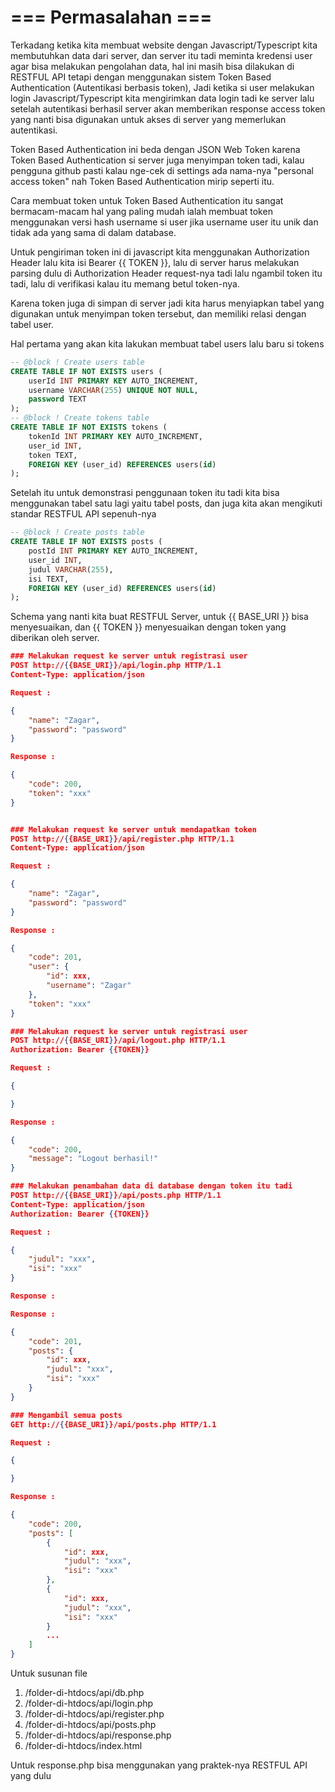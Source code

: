 # === Permasalahan ===

Terkadang ketika kita membuat website dengan Javascript/Typescript kita membutuhkan data dari server, dan server itu tadi meminta kredensi user agar bisa melakukan pengolahan data, hal ini masih bisa dilakukan di RESTFUL API tetapi dengan menggunakan sistem Token Based Authentication (Autentikasi berbasis token), Jadi  ketika si user melakukan login Javascript/Typescript kita mengirimkan data login tadi ke server lalu setelah autentikasi berhasil server akan memberikan response access token yang nanti bisa digunakan untuk akses di server yang memerlukan autentikasi.

Token Based Authentication ini beda dengan JSON Web Token karena Token Based Authentication si server juga menyimpan token tadi, kalau pengguna github pasti kalau nge-cek di settings ada nama-nya "personal access token" nah Token Based Authentication mirip seperti itu.

Cara membuat token untuk Token Based Authentication itu sangat bermacam-macam hal yang paling mudah ialah membuat token menggunakan versi hash username si user jika username user itu unik dan tidak ada yang sama di dalam database.

Untuk pengiriman token ini di javascript kita menggunakan Authorization Header lalu kita isi Bearer {{ TOKEN }}, lalu di server harus melakukan parsing dulu di Authorization Header request-nya tadi lalu ngambil token itu tadi, lalu di verifikasi kalau itu memang betul token-nya.

Karena token juga di simpan di server jadi kita harus menyiapkan tabel yang digunakan untuk menyimpan token
tersebut, dan memiliki relasi dengan tabel user.

Hal pertama yang akan kita lakukan membuat tabel users lalu baru si tokens

```sql
-- @block ! Create users table
CREATE TABLE IF NOT EXISTS users (
    userId INT PRIMARY KEY AUTO_INCREMENT,
    username VARCHAR(255) UNIQUE NOT NULL,
    password TEXT
);
-- @block ! Create tokens table
CREATE TABLE IF NOT EXISTS tokens (
    tokenId INT PRIMARY KEY AUTO_INCREMENT,
    user_id INT,
    token TEXT,
    FOREIGN KEY (user_id) REFERENCES users(id)
);
```

Setelah itu untuk demonstrasi penggunaan token itu tadi kita bisa menggunakan tabel satu lagi yaitu tabel posts, dan juga kita akan mengikuti standar RESTFUL API sepenuh-nya

```sql
-- @block ! Create posts table
CREATE TABLE IF NOT EXISTS posts (
    postId INT PRIMARY KEY AUTO_INCREMENT,
    user_id INT,
    judul VARCHAR(255),
    isi TEXT,
    FOREIGN KEY (user_id) REFERENCES users(id)
);
```

Schema yang nanti kita buat RESTFUL Server, untuk {{ BASE_URI }} bisa menyesuaikan, dan {{ TOKEN }} menyesuaikan dengan token yang diberikan oleh server.
``` json
### Melakukan request ke server untuk registrasi user
POST http://{{BASE_URI}}/api/login.php HTTP/1.1
Content-Type: application/json

Request : 

{
    "name": "Zagar",
    "password": "password"
}

Response : 

{
    "code": 200,
    "token": "xxx"
}


### Melakukan request ke server untuk mendapatkan token
POST http://{{BASE_URI}}/api/register.php HTTP/1.1
Content-Type: application/json

Request : 

{
    "name": "Zagar",
    "password": "password"
}

Response : 

{
    "code": 201,
    "user": {
        "id": xxx,
        "username": "Zagar"
    },
    "token": "xxx"
}

### Melakukan request ke server untuk registrasi user
POST http://{{BASE_URI}}/api/logout.php HTTP/1.1
Authorization: Bearer {{TOKEN}}

Request : 

{

}

Response : 

{
    "code": 200,
    "message": "Logout berhasil!"
}

### Melakukan penambahan data di database dengan token itu tadi
POST http://{{BASE_URI}}/api/posts.php HTTP/1.1
Content-Type: application/json
Authorization: Bearer {{TOKEN}}

Request : 

{
    "judul": "xxx",
    "isi": "xxx"
}

Response : 

Response : 

{
    "code": 201,
    "posts": {
        "id": xxx,
        "judul": "xxx",
        "isi": "xxx"
    }
}

### Mengambil semua posts
GET http://{{BASE_URI}}/api/posts.php HTTP/1.1

Request : 

{

}

Response : 

{
    "code": 200,
    "posts": [
        {
            "id": xxx,
            "judul": "xxx",
            "isi": "xxx"
        },
        {
            "id": xxx,
            "judul": "xxx",
            "isi": "xxx"
        }
        ...
    ]
}
```

Untuk susunan file
1. /folder-di-htdocs/api/db.php
2. /folder-di-htdocs/api/login.php
3. /folder-di-htdocs/api/register.php
4. /folder-di-htdocs/api/posts.php
5. /folder-di-htdocs/api/response.php
6. /folder-di-htdocs/index.html

Untuk response.php bisa menggunakan yang praktek-nya RESTFUL API yang dulu